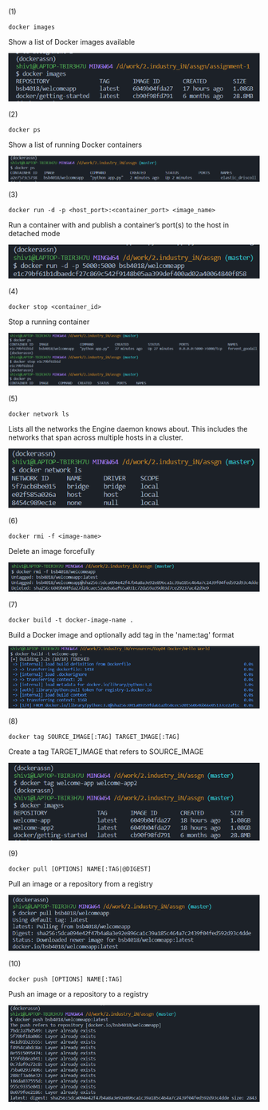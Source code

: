(1)
```
docker images
```
Show a list of Docker images available

![image](https://github.com/bsb4018/docker-assng/blob/master/assignment-1/screenshots/s1.PNG)

(2)
```
docker ps
```
Show a list of running Docker containers

![image](https://github.com/bsb4018/docker-assng/blob/master/assignment-1/screenshots/s2.PNG)

(3)
```
docker run -d -p <host_port>:<container_port> <image_name>
```
Run a container with and publish a container’s port(s) to the host in detached mode

![image](https://github.com/bsb4018/docker-assng/blob/master/assignment-1/screenshots/s3.PNG)

(4)
```
docker stop <container_id> 
```
Stop a running container

![image](https://github.com/bsb4018/docker-assng/blob/master/assignment-1/screenshots/s4.PNG)

(5)
```
docker network ls
```
Lists all the networks the Engine daemon knows about. This includes the networks that span across multiple hosts in a cluster.

![image](https://github.com/bsb4018/docker-assng/blob/master/assignment-1/screenshots/s5.PNG)


(6)
```
docker rmi -f <image-name>
```
Delete an image forcefully

![image](https://github.com/bsb4018/docker-assng/blob/master/assignment-1/screenshots/s6.PNG)


(7)
```
docker build -t docker-image-name .
```
Build a Docker image and optionally add tag in the 'name:tag' format

![image](https://github.com/bsb4018/docker-assng/blob/master/assignment-1/screenshots/s7.PNG)


(8)
```
docker tag SOURCE_IMAGE[:TAG] TARGET_IMAGE[:TAG]
```
Create a tag TARGET_IMAGE that refers to SOURCE_IMAGE

![image](https://github.com/bsb4018/docker-assng/blob/master/assignment-1/screenshots/s8.PNG)



(9)
```
docker pull [OPTIONS] NAME[:TAG|@DIGEST]
```
Pull an image or a repository from a registry

![image](https://github.com/bsb4018/docker-assng/blob/master/assignment-1/screenshots/s9.PNG)



(10)
```
docker push [OPTIONS] NAME[:TAG]

```
Push an image or a repository to a registry

![image](https://github.com/bsb4018/docker-assng/blob/master/assignment-1/screenshots/s10.PNG)